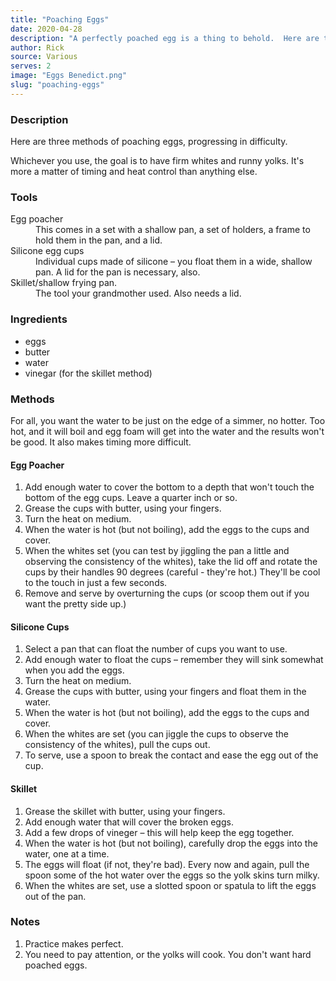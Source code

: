 ```yaml
---
title: "Poaching Eggs"
date: 2020-04-28
description: "A perfectly poached egg is a thing to behold.  Here are three methods to do it right."
author: Rick
source: Various
serves: 2
image: "Eggs Benedict.png"
slug: "poaching-eggs"
---
```

### Description

Here are three methods of poaching eggs, progressing in difficulty.

Whichever you use, the goal is to have firm whites and runny yolks. It's more a matter of timing and heat control than anything else.

### Tools

<dl>
<dt>Egg poacher</dt>
<dd>This comes in a set with a shallow pan, a set of holders, a frame to hold them in the pan, and a lid.</dd>
<dt>Silicone egg cups</dt>
<dd>Individual cups made of silicone &ndash; you float them in a wide, shallow pan.  A lid for the pan is necessary, also.</dd>
<dt>Skillet/shallow frying pan.</dt>
<dd>The tool your grandmother used.  Also needs a lid.</dd>
</dt>

### Ingredients

* eggs
* butter
* water
* vinegar (for the skillet method)

### Methods

For all, you want the water to be just on the edge of a simmer, no hotter.  Too hot, and it will boil and egg foam will get into the water and the results won't be good.  It also makes timing more difficult.

#### Egg Poacher

1. Add enough water to cover the bottom to a depth that won't touch the bottom of the egg cups.  Leave a quarter inch or so.
1. Grease the cups with butter, using your fingers.
1. Turn the heat on medium.
1. When the water is hot (but not boiling), add the eggs to the cups and cover.
1. When the whites set (you can test by jiggling the pan a little and observing the consistency of the whites), take the lid off and rotate the cups by their handles 90 degrees (careful - they're hot.)  They'll be cool to the touch in just a few seconds.
1. Remove and serve by overturning the cups (or scoop them out if you want the pretty side up.)

#### Silicone Cups

1. Select a pan that can float the number of cups you want to use.
1. Add enough water to float the cups &ndash; remember they will sink somewhat when you add the eggs.
1. Turn the heat on medium.
1. Grease the cups with butter, using your fingers and float them in the water.
1. When the water is hot (but not boiling), add the eggs to the cups and cover.
1. When the whites are set (you can jiggle the cups to observe the consistency of the whites), pull the cups out.
1. To serve, use a spoon to break the contact and ease the egg out of the cup.

#### Skillet

1. Grease the skillet with butter, using your fingers.
1. Add enough water that will cover the broken eggs.
1. Add a few drops of vineger &ndash; this will help keep the egg together.
1. When the water is hot (but not boiling), carefully drop the eggs into the water, one at a time.
1. The eggs will float (if not, they're bad).  Every now and again, pull the spoon some of the hot water over the eggs so the yolk skins turn milky.
1. When the whites are set, use a slotted spoon or spatula to lift the eggs out of the pan.

### Notes

1. Practice makes perfect.
1. You need to pay attention, or the yolks will cook.  You don't want hard poached eggs.

